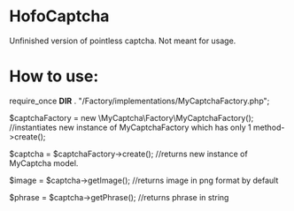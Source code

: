# HofoCaptcha
Unfinished version of pointless captcha. Not meant for usage.

# How to use:

require_once __DIR__ . "/Factory/implementations/MyCaptchaFactory.php";

$captchaFactory = new \MyCaptcha\Factory\MyCaptchaFactory();
//instantiates new instance of MyCaptchaFactory which has only 1 method->create();

$captcha = $captchaFactory->create();
//returns new instance of MyCaptcha model.

$image = $captcha->getImage();
//returns image in png format by default

$phrase = $captcha->getPhrase();
//returns phrase in string
